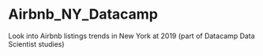 # Airbnb_NY_Datacamp
Look into Airbnb listings trends in New York at 2019 (part of Datacamp Data Scientist studies)

